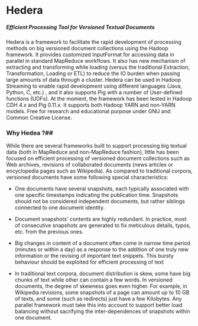 Hedera
======

##### Efficient Processing Tool for Versioned Textual Documents ###

Hedera is a framework to facilitate the rapid development of
processing methods on big versioned
document collections  using the Hadoop framework. It provides
customized InputFormat for accessing data in parallel in standard
MapReduce workflows. It also has new mechanism of extracting and
transforming while loading (versus the traditional Extraction,
Transformation, Loading or ETL) to reduce the IO burden when passing
large amounts of data through a cluster. Hedera can be
used in Hadoop Streaming to enable rapid development using different
languages (Java, Python, C, etc.) , and it also supports Pig with
a number of User-defined functions (UDFs). At the moment, the
framework has been tested in Hadoop CDH 4.x and Pig 0.11.x. It
supports both Hadoop YARN and non-YARN models. Free for research and
educational purpose under GNU and Common Creative License.

### Why Hedea ?##

While there are several frameworks built to support
processing big textual data (both in MapReduce and non-MapReduce
fashion), little has been focused on efficient processing of versioned
document collections such as Web archives, revisions of collaborated
documents (news articles or encyclopedia pages such as Wikipedia). As
compared to traditional corpora, versioned documents have some following
special characteristics: 

- One documents have several snapshots, each typically associated with
one specific timestamps indicating the publication time. Snapshots
should not be considered independent documents, but rather siblings
connected to one document identity.

- Document snapshots' contents are highly redundant. In practice, most
  of consecutive snapshots are generated to fix meticulous
  details, typos, etc. from the previous ones.

- Big changes in content of a document often come in narrow time
  period (minutes or within a day) as a response to the addition of one truly new
  information or the revising of important text snippets. This bursty
  behaviour should be exploited for efficient processing of text

- In traditional text corpora, document distribution is skew, some
  have big chunks of text while other can contain a few words. In
  versioned documents, the degree of skewness goes even higher. For
  example, in Wikipedia revisions, some snapshots of a page can amount
  up to 10 GB of texts, and some (such as redirects) just have a few
  Kilobytes. Any parallel framework must take this into account to
  support better load balancing without sacrifying the
  inter-dependences of snapshots within one document.

  
  
